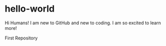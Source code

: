 # hello-world
Hi Humans!
I am new to GitHub and new to coding.  I am so excited to learn more!

First Repository
